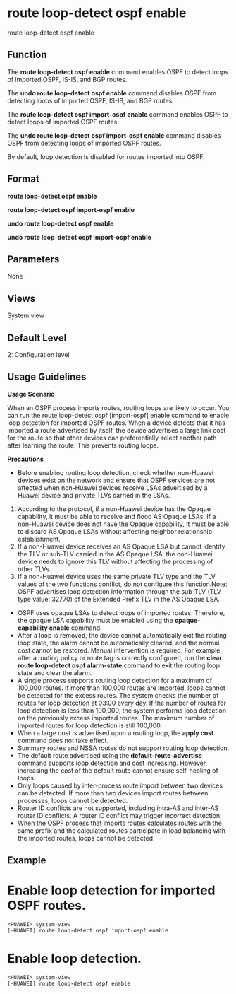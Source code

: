 route loop-detect ospf enable
=============================

route loop-detect ospf enable

Function
--------



The **route loop-detect ospf enable** command enables OSPF to detect loops of imported OSPF, IS-IS, and BGP routes.

The **undo route loop-detect ospf enable** command disables OSPF from detecting loops of imported OSPF, IS-IS, and BGP routes.

The **route loop-detect ospf import-ospf enable** command enables OSPF to detect loops of imported OSPF routes.

The **undo route loop-detect ospf import-ospf enable** command disables OSPF from detecting loops of imported OSPF routes.



By default, loop detection is disabled for routes imported into OSPF.


Format
------

**route loop-detect ospf enable**

**route loop-detect ospf import-ospf enable**

**undo route loop-detect ospf enable**

**undo route loop-detect ospf import-ospf enable**


Parameters
----------

None

Views
-----

System view


Default Level
-------------

2: Configuration level


Usage Guidelines
----------------

**Usage Scenario**

When an OSPF process imports routes, routing loops are likely to occur. You can run the route loop-detect ospf [import-ospf] enable command to enable loop detection for imported OSPF routes. When a device detects that it has imported a route advertised by itself, the device advertises a large link cost for the route so that other devices can preferentially select another path after learning the route. This prevents routing loops.

**Precautions**

* Before enabling routing loop detection, check whether non-Huawei devices exist on the network and ensure that OSPF services are not affected when non-Huawei devices receive LSAs advertised by a Huawei device and private TLVs carried in the LSAs.

1. According to the protocol, if a non-Huawei device has the Opaque capability, it must be able to receive and flood AS Opaque LSAs. If a non-Huawei device does not have the Opaque capability, it must be able to discard AS Opaque LSAs without affecting neighbor relationship establishment.
2. If a non-Huawei device receives an AS Opaque LSA but cannot identify the TLV or sub-TLV carried in the AS Opaque LSA, the non-Huawei device needs to ignore this TLV without affecting the processing of other TLVs.
3. If a non-Huawei device uses the same private TLV type and the TLV values of the two functions conflict, do not configure this function.Note: OSPF advertises loop detection information through the sub-TLV (TLV type value: 32770) of the Extended Prefix TLV in the AS Opaque LSA.

* OSPF uses opaque LSAs to detect loops of imported routes. Therefore, the opaque LSA capability must be enabled using the **opaque-capability enable** command.
* After a loop is removed, the device cannot automatically exit the routing loop state, the alarm cannot be automatically cleared, and the normal cost cannot be restored. Manual intervention is required. For example, after a routing policy or route tag is correctly configured, run the **clear route loop-detect ospf alarm-state** command to exit the routing loop state and clear the alarm.
* A single process supports routing loop detection for a maximum of 100,000 routes. If more than 100,000 routes are imported, loops cannot be detected for the excess routes. The system checks the number of routes for loop detection at 03:00 every day. If the number of routes for loop detection is less than 100,000, the system performs loop detection on the previously excess imported routes. The maximum number of imported routes for loop detection is still 100,000.
* When a large cost is advertised upon a routing loop, the **apply cost** command does not take effect.
* Summary routes and NSSA routes do not support routing loop detection.
* The default route advertised using the **default-route-advertise** command supports loop detection and cost increasing. However, increasing the cost of the default route cannot ensure self-healing of loops.
* Only loops caused by inter-process route import between two devices can be detected. If more than two devices import routes between processes, loops cannot be detected.
* Router ID conflicts are not supported, including intra-AS and inter-AS router ID conflicts. A router ID conflict may trigger incorrect detection.
* When the OSPF process that imports routes calculates routes with the same prefix and the calculated routes participate in load balancing with the imported routes, loops cannot be detected.

Example
-------

# Enable loop detection for imported OSPF routes.
```
<HUAWEI> system-view
[~HUAWEI] route loop-detect ospf import-ospf enable

```

# Enable loop detection.
```
<HUAWEI> system-view
[~HUAWEI] route loop-detect ospf enable

```